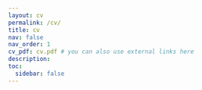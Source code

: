 ```yaml
---
layout: cv
permalink: /cv/
title: cv
nav: false
nav_order: 1
cv_pdf: cv.pdf # you can also use external links here
description:
toc:
  sidebar: false
---
```

